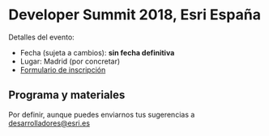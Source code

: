 # Developer Summit 2018, Esri España

Detalles del evento:
* Fecha (sujeta a cambios): **sin fecha definitiva**
* Lugar: Madrid (por concretar)
* [Formulario de inscripción](https://github.us8.list-manage.com/subscribe?u=0d6ace5929da1ada480d89d12&id=53143419e2)

## Programa y materiales

Por definir, aunque puedes enviarnos tus sugerencias a desarrolladores@esri.es
